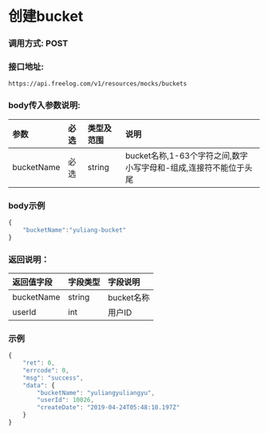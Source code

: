 # 创建bucket

### 调用方式: POST

### 接口地址:

```
https://api.freelog.com/v1/resources/mocks/buckets
```

### body传入参数说明:

| 参数 | 必选 | 类型及范围 | 说明 |
| :--- | :--- | :--- | :--- |
|bucketName|必选|string|bucket名称,1-63个字符之间,数字小写字母和-组成,连接符不能位于头尾|


### body示例

```js
{
	"bucketName":"yuliang-bucket"
}
```

### 返回说明：

| 返回值字段 | 字段类型 | 字段说明 |
| :--- | :--- | :--- |
| bucketName | string | bucket名称|
| userId | int | 用户ID|


### 示例

```js
{
    "ret": 0,
    "errcode": 0,
    "msg": "success",
    "data": {
        "bucketName": "yuliangyuliangyu",
        "userId": 10026,
        "createDate": "2019-04-24T05:48:10.197Z"
    }
}
```


